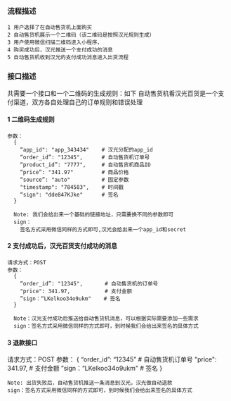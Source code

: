 
### 流程描述 ###

    1 用户选择了在自动售货机上面购买
    2 自动售货机展示一个二维码（该二维码是按照汉光规则生成）
    3 用户使用微信扫描二维码进入小程序，
    4 购买成功后，汉光推送一个支付成功的消息
    5 自动售货机收到汉光的支付成功消息进入出货流程


### 接口描述 ###
共需要一个接口和一个二维码的生成规则：如下
自动售货机看汉光百货是一个支付渠道，双方各自处理自己的订单规则和错误处理

#### 1 二维码生成规则 ####

    参数：
      {
        “app_id": "app_343434"    # 汉光分配的app_id
        “order_id”: "12345",      # 自动售货机订单号
        “product_id”: "7777",     # 自动售货机商品ID
        “price”: "341.97"         # 商品价格
        “source”: "auto"          # 固定参数
        "timestamp": "784583",    # 时间戳
        “sign": "dde847KJke"      # 签名
      }

      Note: 我们会给出来一个基础的链接地址，只需要换不同的参数即可
      sign：
        签名方式采用微信同样的方式即可,汉光会给出来一个app_id和secret



#### 2 支付成功后，汉光百货支付成功的消息 ####

    请求方式：POST
    参数：
      {
        “order_id”: "12345",       # 自动售货机的订单号
        "price": 341.97,           # 支付金额
        ”sign：“LKelkoo34o9ukm"    # 签名
      }

      Note：汉光支付成功后推送给自动售货机消息，可以根据实际需要添加一些需求
      sign：签名方式采用微信同样的方式即可，到时候我们会给出来签名的具体方式


#### 3 退款接口 ####

  请求方式：POST
  参数：
    {
      “order_id”: “12345”         # 自动售货机订单号
      "price": 341.97,           # 支付金额
      ”sign：“LKelkoo34o9ukm"    # 签名
    }

    Note: 出货失败后，自动售货机推送一条消息到汉光，汉光做自动退款
    sign：签名方式采用微信同样的方式即可，到时候我们会给出来签名的具体方式
